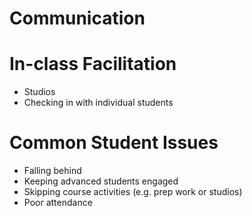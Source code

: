 # Communication

# In-class Facilitation
* Studios
* Checking in with individual students

# Common Student Issues
* Falling behind
* Keeping advanced students engaged
* Skipping course activities (e.g. prep work or studios)
* Poor attendance 
